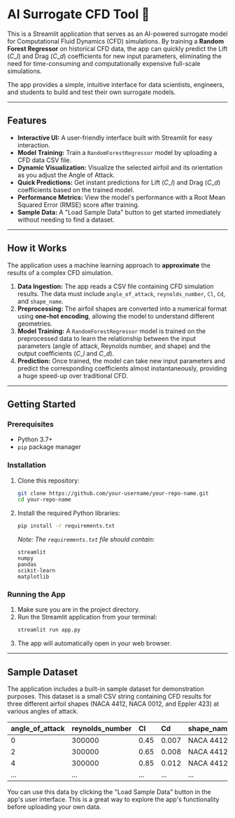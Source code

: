 # AI Surrogate CFD Tool 🚀

This is a Streamlit application that serves as an AI-powered surrogate model for Computational Fluid Dynamics (CFD) simulations. By training a **Random Forest Regressor** on historical CFD data, the app can quickly predict the Lift ($C\_l$) and Drag ($C\_d$) coefficients for new input parameters, eliminating the need for time-consuming and computationally expensive full-scale simulations.

The app provides a simple, intuitive interface for data scientists, engineers, and students to build and test their own surrogate models.

-----

## Features

  * **Interactive UI:** A user-friendly interface built with Streamlit for easy interaction.
  * **Model Training:** Train a `RandomForestRegressor` model by uploading a CFD data CSV file.
  * **Dynamic Visualization:** Visualize the selected airfoil and its orientation as you adjust the Angle of Attack.
  * **Quick Predictions:** Get instant predictions for Lift ($C\_l$) and Drag ($C\_d$) coefficients based on the trained model.
  * **Performance Metrics:** View the model's performance with a Root Mean Squared Error (RMSE) score after training.
  * **Sample Data:** A "Load Sample Data" button to get started immediately without needing to find a dataset.

-----

## How it Works

The application uses a machine learning approach to **approximate** the results of a complex CFD simulation.

1.  **Data Ingestion:** The app reads a CSV file containing CFD simulation results. The data must include `angle_of_attack`, `reynolds_number`, `Cl`, `Cd`, and `shape_name`.
2.  **Preprocessing:** The airfoil shapes are converted into a numerical format using **one-hot encoding**, allowing the model to understand different geometries.
3.  **Model Training:** A `RandomForestRegressor` model is trained on the preprocessed data to learn the relationship between the input parameters (angle of attack, Reynolds number, and shape) and the output coefficients ($C\_l$ and $C\_d$).
4.  **Prediction:** Once trained, the model can take new input parameters and predict the corresponding coefficients almost instantaneously, providing a huge speed-up over traditional CFD.

-----

## Getting Started

### Prerequisites

  * Python 3.7+
  * `pip` package manager

### Installation

1.  Clone this repository:
    ```bash
    git clone https://github.com/your-username/your-repo-name.git
    cd your-repo-name
    ```
2.  Install the required Python libraries:
    ```bash
    pip install -r requirements.txt
    ```
    *Note: The `requirements.txt` file should contain:*
    ```
    streamlit
    numpy
    pandas
    scikit-learn
    matplotlib
    ```

### Running the App

1.  Make sure you are in the project directory.
2.  Run the Streamlit application from your terminal:
    ```bash
    streamlit run app.py
    ```
3.  The app will automatically open in your web browser.

-----

## Sample Dataset

The application includes a built-in sample dataset for demonstration purposes. This dataset is a small CSV string containing CFD results for three different airfoil shapes (NACA 4412, NACA 0012, and Eppler 423) at various angles of attack.

| angle\_of\_attack | reynolds\_number | Cl | Cd | shape\_name |
| :--- | :--- | :--- | :--- | :--- |
| 0 | 300000 | 0.45 | 0.007 | NACA 4412 |
| 2 | 300000 | 0.65 | 0.008 | NACA 4412 |
| 4 | 300000 | 0.85 | 0.012 | NACA 4412 |
| ... | ... | ... | ... | ... |

You can use this data by clicking the "Load Sample Data" button in the app's user interface. This is a great way to explore the app's functionality before uploading your own data.
